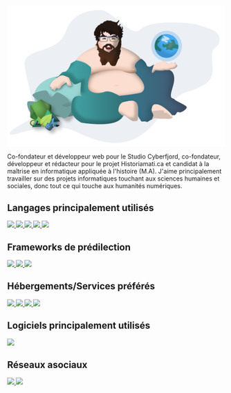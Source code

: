 <img align="center" src="/assets/shudai_anim.svg" />

Co-fondateur et développeur web pour le Studio Cyberfjord, co-fondateur, développeur et rédacteur pour le projet Historiamati.ca et candidat à la maîtrise en informatique appliquée à l'histoire (M.A). J'aime principalement travailler sur des projets informatiques touchant aux sciences humaines et sociales, donc tout ce qui touche aux humanités numériques. 

## Langages principalement utilisés
<a href="#" style="cursor: default;">
  <img src="https://img.shields.io/badge/-HTML_5-informational?style=flat&logo=html5&logoColor=white&color=E34F26" />
</a>
<a href="#" style="cursor: default;">
  <img src="https://img.shields.io/badge/-CSS_3-informational?style=flat&logo=css3&logoColor=white&color=1572B6" />
</a>
<a href="#" style="cursor: default;">
  <img src="https://img.shields.io/badge/-Javascript-informational?style=flat&logo=javascript&logoColor=black&color=F7DF1E" />
</a>
<a href="#" style="cursor: default;">
  <img src="https://img.shields.io/badge/-PHP-informational?style=flat&logo=php&logoColor=white&color=777BB4" />
</a>
<a href="#" style="cursor: default;">
  <img src="https://img.shields.io/badge/-Python-informational?style=flat&logo=python&logoColor=white&color=3776AB" />
</a>

## Frameworks de prédilection
<a href="#" style="cursor: default;">
  <img src="https://img.shields.io/badge/-Vue.js-informational?style=flat&logo=vuedotjs&logoColor=white&color=4FC08D" />
</a>
<a href="#" style="cursor: default;">
  <img src="https://img.shields.io/badge/-Nuxt.js-informational?style=flat&logo=nuxtdotjs&logoColor=white&color=00DC82" />
</a>
<a href="#" style="cursor: default;">
  <img src="https://img.shields.io/badge/-Gridsome-informational?style=flat&logo=gridsome&logoColor=white&color=00A672" />
</a>

## Hébergements/Services préférés

<a href="#" style="cursor: default;">
  <img src="https://img.shields.io/badge/-Netlify-informational?style=flat&logo=netlify&logoColor=white&color=00C7B7" />
</a>
<a href="#" style="cursor: default;">
  <img src="https://img.shields.io/badge/-Vercel-informational?style=flat&logo=vercel&logoColor=white&color=000000" />
</a>
<a href="#" style="cursor: default;">
  <img src="https://img.shields.io/badge/-Heroku-informational?style=flat&logo=heroku&logoColor=white&color=430098" />
</a>
<a href="#" style="cursor: default;">
  <img src="https://img.shields.io/badge/-Firebase-informational?style=flat&logo=firebase&logoColor=black&color=FFCA28" />
</a>

## Logiciels principalement utilisés
<a href="#" style="cursor: default;">
  <img src="https://img.shields.io/badge/-QGIS-informational?style=flat&logo=qgis&logoColor=white&color=589632" />
</a>

## Réseaux asociaux 
<a href="https://twitter.com/JoshuaVachon25" target="_blank" style="cursor: default;">
  <img src="https://img.shields.io/badge/Twitter-@joshuavachon25-informational?style=flat&logo=twitter&logoColor=white&color=1DA1F2" />
</a>
<a href="https://www.linkedin.com/in/joshuavachon25/" target="_blank" style="cursor: default;">
  <img src="https://img.shields.io/badge/LinkedIN-@joshuavachon25-informational?style=flat&logo=linkedin&logoColor=white&color=0A66C2" />
</a>
